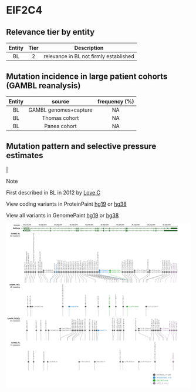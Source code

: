 # EIF2C4

## Relevance tier by entity

|Entity|Tier|Description                           |
|:------:|:----:|--------------------------------------|
|BL    |2   |relevance in BL not firmly established|

## Mutation incidence in large patient cohorts (GAMBL reanalysis)

|Entity|source               |frequency (%)|
|:------:|:---------------------:|:-------------:|
|BL    |GAMBL genomes+capture|NA           |
|BL    |Thomas cohort        |NA           |
|BL    |Panea cohort         |NA           |

## Mutation pattern and selective pressure estimates

|


> [!NOTE]
> First described in BL in 2012 by [Love C](https://pubmed.ncbi.nlm.nih.gov/23143597)


View coding variants in ProteinPaint [hg19](https://morinlab.github.io/LLMPP/GAMBL/EIF2C4_protein.html)  or [hg38](https://morinlab.github.io/LLMPP/GAMBL/EIF2C4_protein_hg38.html)

View all variants in GenomePaint [hg19](https://morinlab.github.io/LLMPP/GAMBL/EIF2C4.html)  or [hg38](https://morinlab.github.io/LLMPP/GAMBL/EIF2C4_hg38.html)

![image](images/proteinpaint/EIF2C4.svg)
